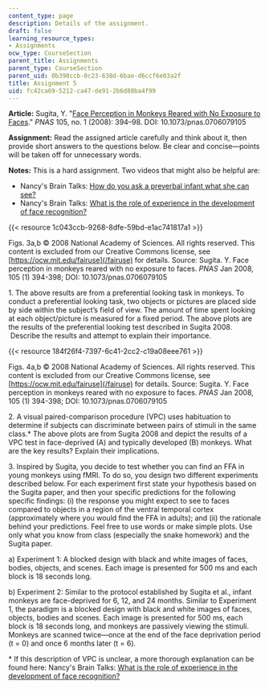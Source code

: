 ```yaml
---
content_type: page
description: Details of the assignment.
draft: false
learning_resource_types:
- Assignments
ocw_type: CourseSection
parent_title: Assignments
parent_type: CourseSection
parent_uid: 0b398ccb-0c23-638d-6bae-d6ccf6e03a2f
title: Assignment 5
uid: fc42ca69-5212-ca47-de91-2b6d88ba4f99
---
```

**Article:** Sugita, Y. "[Face Perception in Monkeys Reared with No Exposure to Faces](https://doi.org/10.1073/pnas.0706079105)." *PNAS* 105, no. 1 (2008): 394–98. DOI: 10.1073/pnas.0706079105

**Assignment:** Read the assigned article carefully and think about it, then provide short answers to the questions below. Be clear and concise—points will be taken off for unnecessary words.

**Notes:** This is a hard assignment. Two videos that might also be helpful are:

- Nancy's Brain Talks: [How do you ask a preverbal infant what she can see?](http://nancysbraintalks.mit.edu/video/how-do-you-ask-preverbal-infant-what-she-can-see)
- Nancy's Brain Talks: [What is the role of experience in the development of face recognition?](http://nancysbraintalks.mit.edu/video/what-role-experience-development-face-recognition) 

{{< resource 1c043ccb-9268-8dfe-59bd-e1ac741817a1 >}}

Figs. 3a,b © 2008 National Academy of Sciences. All rights reserved. This content is excluded from our Creative Commons license, see [https://ocw.mit.edu/fairuse](/fairuse) for details. Source: Sugita. Y. Face perception in monkeys reared with no exposure to faces. *PNAS* Jan 2008, 105 (1) 394-398; DOI: 10.1073/pnas.0706079105

1\. The above results are from a preferential looking task in monkeys. To conduct a preferential looking task, two objects or pictures are placed side by side within the subject’s field of view. The amount of time spent looking at each object/picture is measured for a fixed period. The above plots are the results of the preferential looking test described in Sugita 2008.  Describe the results and attempt to explain their importance.

{{< resource 184f26f4-7397-6c41-2cc2-c19a08eee761 >}}

Figs. 4a,b © 2008 National Academy of Sciences. All rights reserved. This content is excluded from our Creative Commons license, see [https://ocw.mit.edu/fairuse](/fairuse) for details. Source: Sugita. Y. Face perception in monkeys reared with no exposure to faces. *PNAS* Jan 2008, 105 (1) 394-398; DOI: 10.1073/pnas.0706079105

2\. A visual paired-comparison procedure (VPC) uses habituation to determine if subjects can discriminate between pairs of stimuli in the same class.\* The above plots are from Sugita 2008 and depict the results of a VPC test in face-deprived (A) and typically developed (B) monkeys. What are the key results? Explain their implications.

3\. Inspired by Sugita, you decide to test whether you can find an FFA in young monkeys using fMRI. To do so, you design two different experiments described below. For each experiment first state your hypothesis based on the Sugita paper, and then your specific predictions for the following specific findings: (i) the response you might expect to see to faces compared to objects in a region of the ventral temporal cortex (approximately where you would find the FFA in adults); and (ii) the rationale behind your predictions. Feel free to use words or make simple plots. Use only what you know from class (especially the snake homework) and the Sugita paper.

a) Experiment 1: A blocked design with black and white images of faces, bodies, objects, and scenes. Each image is presented for 500 ms and each block is 18 seconds long.

b) Experiment 2: Similar to the protocol established by Sugita et al., infant monkeys are face-deprived for 6, 12, and 24 months. Similar to Experiment 1, the paradigm is a blocked design with black and white images of faces, objects, bodies and scenes. Each image is presented for 500 ms, each block is 18 seconds long, and monkeys are passively viewing the stimuli. Monkeys are scanned twice—once at the end of the face deprivation period (t = 0) and once 6 months later (t = 6).

\* If this description of VPC is unclear, a more thorough explanation can be found here: Nancy's Brain Talks: [What is the role of experience in the development of face recognition?](http://nancysbraintalks.mit.edu/video/what-role-experience-development-face-recognition)